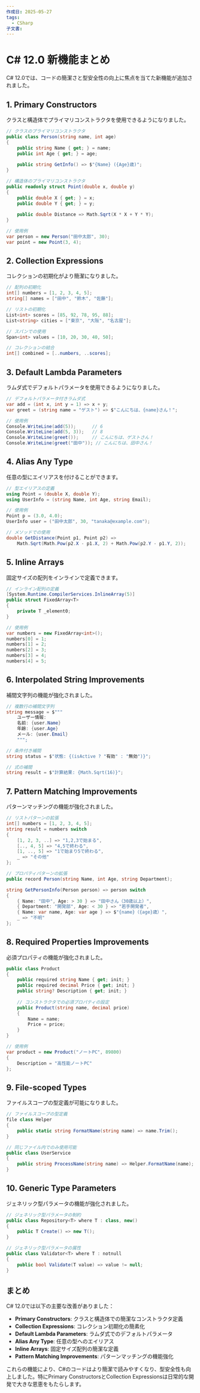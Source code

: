 ```yaml
---
作成日: 2025-05-27
tags:
  - CSharp
子文書:
---
```


# C# 12.0 新機能まとめ

C# 12.0では、コードの簡潔さと型安全性の向上に焦点を当てた新機能が追加されました。

## 1. Primary Constructors

クラスと構造体でプライマリコンストラクタを使用できるようになりました。

```csharp
// クラスのプライマリコンストラクタ
public class Person(string name, int age)
{
    public string Name { get; } = name;
    public int Age { get; } = age;
    
    public string GetInfo() => $"{Name} ({Age}歳)";
}

// 構造体のプライマリコンストラクタ
public readonly struct Point(double x, double y)
{
    public double X { get; } = x;
    public double Y { get; } = y;
    
    public double Distance => Math.Sqrt(X * X + Y * Y);
}

// 使用例
var person = new Person("田中太郎", 30);
var point = new Point(3, 4);
```

## 2. Collection Expressions

コレクションの初期化がより簡潔になりました。

```csharp
// 配列の初期化
int[] numbers = [1, 2, 3, 4, 5];
string[] names = ["田中", "鈴木", "佐藤"];

// リストの初期化
List<int> scores = [85, 92, 78, 95, 88];
List<string> cities = ["東京", "大阪", "名古屋"];

// スパンでの使用
Span<int> values = [10, 20, 30, 40, 50];

// コレクションの結合
int[] combined = [..numbers, ..scores];
```

## 3. Default Lambda Parameters

ラムダ式でデフォルトパラメータを使用できるようになりました。

```csharp
// デフォルトパラメータ付きラムダ式
var add = (int x, int y = 1) => x + y;
var greet = (string name = "ゲスト") => $"こんにちは、{name}さん！";

// 使用例
Console.WriteLine(add(5));      // 6
Console.WriteLine(add(5, 3));   // 8
Console.WriteLine(greet());     // こんにちは、ゲストさん！
Console.WriteLine(greet("田中")); // こんにちは、田中さん！
```

## 4. Alias Any Type

任意の型にエイリアスを付けることができます。

```csharp
// 型エイリアスの定義
using Point = (double X, double Y);
using UserInfo = (string Name, int Age, string Email);

// 使用例
Point p = (3.0, 4.0);
UserInfo user = ("田中太郎", 30, "tanaka@example.com");

// メソッドでの使用
double GetDistance(Point p1, Point p2) =>
    Math.Sqrt(Math.Pow(p2.X - p1.X, 2) + Math.Pow(p2.Y - p1.Y, 2));
```

## 5. Inline Arrays

固定サイズの配列をインラインで定義できます。

```csharp
// インライン配列の定義
[System.Runtime.CompilerServices.InlineArray(5)]
public struct FixedArray<T>
{
    private T _element0;
}

// 使用例
var numbers = new FixedArray<int>();
numbers[0] = 1;
numbers[1] = 2;
numbers[2] = 3;
numbers[3] = 4;
numbers[4] = 5;
```

## 6. Interpolated String Improvements

補間文字列の機能が強化されました。

```csharp
// 複数行の補間文字列
string message = $"""
    ユーザー情報:
    名前: {user.Name}
    年齢: {user.Age}
    メール: {user.Email}
    """;

// 条件付き補間
string status = $"状態: {(isActive ? "有効" : "無効")}";

// 式の補間
string result = $"計算結果: {Math.Sqrt(16)}";
```

## 7. Pattern Matching Improvements

パターンマッチングの機能が強化されました。

```csharp
// リストパターンの拡張
int[] numbers = [1, 2, 3, 4, 5];
string result = numbers switch
{
    [1, 2, 3, ..] => "1,2,3で始まる",
    [.., 4, 5] => "4,5で終わる",
    [1, .., 5] => "1で始まり5で終わる",
    _ => "その他"
};

// プロパティパターンの拡張
public record Person(string Name, int Age, string Department);

string GetPersonInfo(Person person) => person switch
{
    { Name: "田中", Age: > 30 } => "田中さん（30歳以上）",
    { Department: "開発部", Age: < 30 } => "若手開発者",
    { Name: var name, Age: var age } => $"{name}（{age}歳）",
    _ => "不明"
};
```

## 8. Required Properties Improvements

必須プロパティの機能が強化されました。

```csharp
public class Product
{
    public required string Name { get; init; }
    public required decimal Price { get; init; }
    public string? Description { get; init; }
    
    // コンストラクタでの必須プロパティの設定
    public Product(string name, decimal price)
    {
        Name = name;
        Price = price;
    }
}

// 使用例
var product = new Product("ノートPC", 89800)
{
    Description = "高性能ノートPC"
};
```

## 9. File-scoped Types

ファイルスコープの型定義が可能になりました。

```csharp
// ファイルスコープの型定義
file class Helper
{
    public static string FormatName(string name) => name.Trim();
}

// 同じファイル内でのみ使用可能
public class UserService
{
    public string ProcessName(string name) => Helper.FormatName(name);
}
```

## 10. Generic Type Parameters

ジェネリック型パラメータの機能が強化されました。

```csharp
// ジェネリック型パラメータの制約
public class Repository<T> where T : class, new()
{
    public T Create() => new T();
}

// ジェネリック型パラメータの属性
public class Validator<T> where T : notnull
{
    public bool Validate(T value) => value != null;
}
```

## まとめ

C# 12.0では以下の主要な改善がありました：

- **Primary Constructors**: クラスと構造体での簡潔なコンストラクタ定義
- **Collection Expressions**: コレクション初期化の簡素化
- **Default Lambda Parameters**: ラムダ式でのデフォルトパラメータ
- **Alias Any Type**: 任意の型へのエイリアス
- **Inline Arrays**: 固定サイズ配列の簡潔な定義
- **Pattern Matching Improvements**: パターンマッチングの機能強化

これらの機能により、C#のコードはより簡潔で読みやすくなり、型安全性も向上しました。特にPrimary ConstructorsとCollection Expressionsは日常的な開発で大きな恩恵をもたらします。
